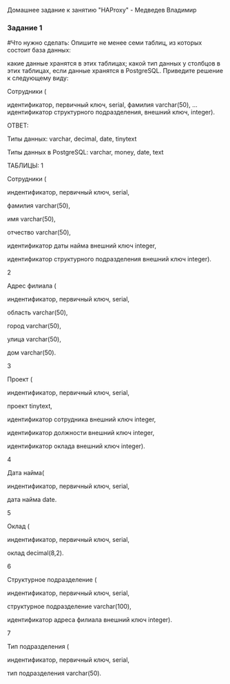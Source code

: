  Домашнее задание к занятию "HAProxy" - Медведев Владимир


### Задание 1

#Что нужно сделать:
Опишите не менее семи таблиц, из которых состоит база данных:

какие данные хранятся в этих таблицах;
какой тип данных у столбцов в этих таблицах, если данные хранятся в PostgreSQL.
Приведите решение к следующему виду:

Сотрудники (

идентификатор, первичный ключ, serial,
фамилия varchar(50),
...
идентификатор структурного подразделения, внешний ключ, integer).

ОТВЕТ:

Типы данных:
varchar, decimal, date, tinytext

Типы данных в PostgreSQL:
varchar, money, date, text

ТАБЛИЦЫ:
1

Сотрудники (

индентификатор, первичный ключ, serial,

фамилия varchar(50),

имя varchar(50),

отчество varchar(50),

идентификатор даты найма внешний ключ integer,

идентификатор структурного подразделения внешний ключ integer).

2

Адрес филиала (

индентификатор, первичный ключ, serial,

область varchar(50),

город varchar(50),

улица varchar(50),

дом varchar(50).

3

Проект (

индентификатор, первичный ключ, serial,

проект tinytext,

идентификатор сотрудника внешний ключ integer,

идентификатор должности внешний ключ integer,

идентификатор оклада внешний ключ integer).

4

Дата найма(

индентификатор, первичный ключ, serial,

дата найма date.

5

Оклад (

индентификатор, первичный ключ, serial,

оклад decimal(8,2).

6

Структурное подразделение (

индентификатор, первичный ключ, serial,

структурное подразделение varchar(100),

идентификатор адреса филиала внешний ключ integer).

7

Тип подразделения (

индентификатор, первичный ключ, serial,

тип подразделения varchar(50).

